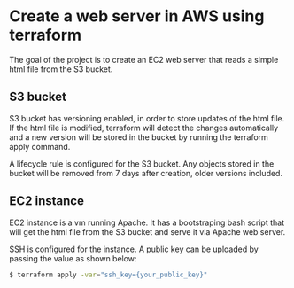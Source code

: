 # Create a web server in AWS using terraform

The goal of the project is to create an EC2 web server that reads a simple html file from the S3 bucket.

## S3 bucket 

S3 bucket has versioning enabled, in order to store updates of the html file. If the html file is modified, terraform will detect the changes automatically and a new version will be stored in the bucket by running the terraform apply command. 

A lifecycle rule is configured for the S3 bucket. Any objects stored in the bucket will be removed from 7 days after creation, older versions included. 

## EC2 instance

EC2 instance is a vm running Apache. It has a bootstraping bash script that will get the html file from the S3 bucket and serve it via Apache web server.

SSH is configured for the instance. A public key can be uploaded by passing the value as shown below:

```bash
$ terraform apply -var="ssh_key={your_public_key}"
```
